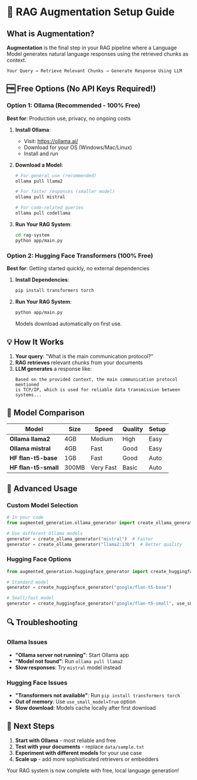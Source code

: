 # 🤖 RAG Augmentation Setup Guide

## What is Augmentation?

**Augmentation** is the final step in your RAG pipeline where a Language Model generates natural language responses using the retrieved chunks as context.

```
Your Query → Retrieve Relevant Chunks → Generate Response Using LLM
```

## 🆓 Free Options (No API Keys Required!)

### Option 1: Ollama (Recommended - 100% Free)

**Best for**: Production use, privacy, no ongoing costs

1. **Install Ollama**:
   - Visit: https://ollama.ai/
   - Download for your OS (Windows/Mac/Linux)
   - Install and run

2. **Download a Model**:
   ```bash
   # For general use (recommended)
   ollama pull llama2
   
   # For faster responses (smaller model)
   ollama pull mistral
   
   # For code-related queries
   ollama pull codellama
   ```

3. **Run Your RAG System**:
   ```bash
   cd rag-system
   python app/main.py
   ```

### Option 2: Hugging Face Transformers (100% Free)

**Best for**: Getting started quickly, no external dependencies

1. **Install Dependencies**:
   ```bash
   pip install transformers torch
   ```

2. **Run Your RAG System**:
   ```bash
   python app/main.py
   ```
   Models download automatically on first use.

## 💡 How It Works

1. **Your query**: "What is the main communication protocol?"
2. **RAG retrieves** relevant chunks from your documents
3. **LLM generates** a response like:
   ```
   Based on the provided context, the main communication protocol mentioned 
   is TCP/IP, which is used for reliable data transmission between systems...
   ```

## 🔧 Model Comparison

| Model | Size | Speed | Quality | Setup |
|-------|------|-------|---------|--------|
| **Ollama llama2** | 4GB | Medium | High | Easy |
| **Ollama mistral** | 4GB | Fast | Good | Easy |
| **HF flan-t5-base** | 1GB | Fast | Good | Auto |
| **HF flan-t5-small** | 300MB | Very Fast | Basic | Auto |

## 🚀 Advanced Usage

### Custom Model Selection

```python
# In your code
from augmented_generation.ollama_generator import create_ollama_generator

# Use different Ollama models
generator = create_ollama_generator("mistral")  # Faster
generator = create_ollama_generator("llama2:13b")  # Better quality
```

### Hugging Face Options

```python
from augmented_generation.huggingface_generator import create_huggingface_generator

# Standard model
generator = create_huggingface_generator("google/flan-t5-base")

# Small/fast model  
generator = create_huggingface_generator("google/flan-t5-small", use_small_model=True)
```

## 🔍 Troubleshooting

### Ollama Issues
- **"Ollama server not running"**: Start Ollama app
- **"Model not found"**: Run `ollama pull llama2`
- **Slow responses**: Try `mistral` model instead

### Hugging Face Issues
- **"Transformers not available"**: Run `pip install transformers torch`
- **Out of memory**: Use `use_small_model=True` option
- **Slow download**: Models cache locally after first download

## 🎯 Next Steps

1. **Start with Ollama** - most reliable and free
2. **Test with your documents** - replace `data/sample.txt`
3. **Experiment with different models** for your use case
4. **Scale up** - add more sophisticated retrievers or embedders

Your RAG system is now complete with free, local language generation! 
